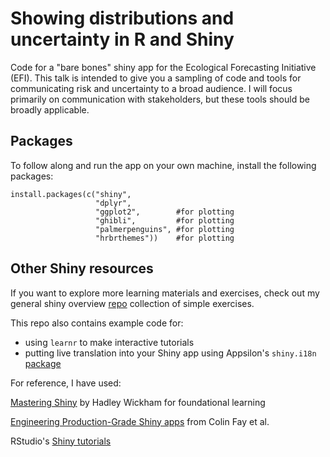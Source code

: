 # Showing distributions and uncertainty in R and Shiny
Code for a "bare bones" shiny app for the Ecological Forecasting Initiative (EFI). This talk is intended to give you a sampling of code and tools for communicating risk and uncertainty to a broad audience. I will focus primarily on communication with stakeholders, but these tools should be broadly applicable.

## Packages
To follow along and run the app on your own machine, install the following packages:
```{r eval = FALSE}
install.packages(c("shiny",
                   "dplyr",
                   "ggplot2",        #for plotting
                   "ghibli",         #for plotting
                   "palmerpenguins", #for plotting
                   "hrbrthemes"))    #for plotting

```

## Other Shiny resources
If you want to explore more learning materials and exercises, check out my general shiny overview [repo](https://github.com/mcsiple/shinyoverview) collection of simple exercises. 

This repo also contains example code for:

- using `learnr` to make interactive tutorials
- putting live translation into your Shiny app using Appsilon's `shiny.i18n` [package](https://github.com/Appsilon/shiny.i18n)


For reference, I have used:

[Mastering Shiny](https://mastering-shiny.org/) by Hadley Wickham for foundational learning

[Engineering Production-Grade Shiny apps](https://engineering-shiny.org/) from Colin Fay et al.

RStudio's [Shiny tutorials](https://shiny.rstudio.com/tutorial/)

